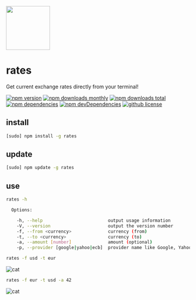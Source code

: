 <img src="http://www.gradworthy.co/assets/flat-cash-6ced839afa615b1ef94f75efa9c019a9.png" width="120">

# rates
Get current exchange rates directly from your terminal!

[![npm version][npm-image]][npm-url]
[![npm downloads monthly][dm-image]][dm-url]
[![npm downloads total][dt-image]][dt-url]
[![npm dependencies][dep-image]][dep-url]
[![npm devDependencies][devdep-image]][devdep-url]
[![github license][license-image]][license-url]

## install

```bash
[sudo] npm install -g rates
```

## update

```bash
[sudo] npm update -g rates
```

## use

```bash
rates -h

  Options:

    -h, --help                         output usage information
    -V, --version                      output the version number
    -f, --from <currency>              currency (from)
    -t, --to <currency>                currency (to)
    -a, --amount [number]              amount (optional)
    -p, --provider [google|yahoo|ecb]  provider name like Google, Yahoo, European Central Bank (optional)
```

```bash
rates -f usd -t eur
```

![cat](https://raw.githubusercontent.com/smtaydemir/rates/master/ss1.png)

```bash
rates -f eur -t usd -a 42 
```

![cat](https://raw.githubusercontent.com/smtaydemir/rates/master/ss2.png)


[npm-image]: https://img.shields.io/npm/v/rates.svg?style=flat-square
[npm-url]: https://www.npmjs.com/package/rates
[dm-image]: https://img.shields.io/npm/dm/rates.svg?style=flat-square
[dm-url]: https://www.npmjs.com/package/rates
[dt-image]: https://img.shields.io/npm/dt/rates.svg?style=flat-square
[dt-url]: https://www.npmjs.com/package/rates
[dep-image]: https://img.shields.io/david/smtaydemir/rates.svg?style=flat-square
[dep-url]: https://github.com/smtaydemir/rates
[devdep-image]: https://img.shields.io/david/dev/smtaydemir/rates.svg?style=flat-square
[devdep-url]: https://github.com/smtaydemir/rates
[license-image]: https://img.shields.io/github/license/smtaydemir/rates.svg?style=flat-square
[license-url]: https://opensource.org/licenses/MIT
